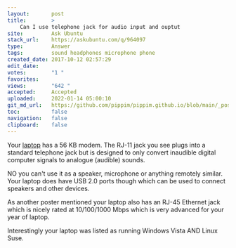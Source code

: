 ```yaml
---
layout:       post
title:        >
    Can I use telephone jack for audio input and ouptut
site:         Ask Ubuntu
stack_url:    https://askubuntu.com/q/964097
type:         Answer
tags:         sound headphones microphone phone
created_date: 2017-10-12 02:57:29
edit_date:    
votes:        "1 "
favorites:    
views:        "642 "
accepted:     Accepted
uploaded:     2022-01-14 05:00:10
git_md_url:   https://github.com/pippim/pippim.github.io/blob/main/_posts/2017/2017-10-12-Can-I-use-telephone-jack-for-audio-input-and-ouptut.md
toc:          false
navigation:   false
clipboard:    false
---
```


Your [laptop](https://h10057.www1.hp.com/ecomcat/hpcatalog/specs/provisioner/05/FU431EA.htm) has a 56 KB modem. The RJ-11 jack you see plugs into a standard telephone jack but is designed to only convert inaudible digital computer signals to analogue (audible) sounds.

NO you can't use it as a speaker, microphone or anything remotely similar. Your laptop does have USB 2.0 ports though which can be used to connect speakers and other devices.

As another poster mentioned your laptop also has an RJ-45 Ethernet jack which is nicely rated at 10/100/1000 Mbps which is very advanced for your year of laptop.

Interestingly your laptop was listed as running Windows Vista AND Linux Suse.
